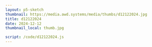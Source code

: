 ```yaml
---
layout: p5-sketch
thumbnail: https://media.awd.systems/media/thumbs/d12122024.jpg
title: d12122024
date: 2024-12-12
thumbnail_local: thumb.jpg

script: /code/d12122024.js
---
```

